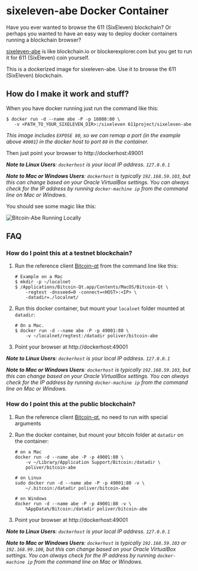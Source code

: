 # sixeleven-abe Docker Container

Have you ever wanted to browse the 611 (SixEleven) blockchain? Or perhaps you wanted to have an easy way to deploy docker containers running a blockchain browser?

[sixeleven-abe](http://github.com/611project/sixeleven-abe) is like blockchain.io or blockerexplorer.com but you get to run it for 611 (SixEleven) coin yourself.

This is a dockerized image for sixeleven-abe. Use it to browse the 611 (SixEleven) blockchain.

## How do I make it work and stuff?

When you have docker running just run the command like this:

 ```shell
$ docker run -d --name abe -P -p 16080:80 \
    -v <PATH_TO_YOUR_SIXELEVEN_DIR>:/sixeleven 611project/sixeleven-abe
```

*This image includes `EXPOSE 80`, so we can remap a port (in the example above `49001`) in the docker host to port `80` in the container.*

Then just point your browser to http://dockerhost:49001

***Note to Linux Users**: `dockerhost` is your local IP address. `127.0.0.1`*

***Note to Mac or Windows Users**: `dockerhost` is typically `192.168.59.103`, but this can change based on your Oracle VirtualBox settings. You can always check for the IP address by running  `docker-machine ip` from the command line on Mac or Windows.*

You should see some magic like this:

![Bitcoin-Abe Running Locally](http://i132.photobucket.com/albums/q8/c0achmcguirk/Bitcoin-Abe_zpsmsm3gfxe.png)

## FAQ

### How do I point this at a testnet blockchain?

1. Run the reference client [Bitcoin-qt](https://bitcoin.org/en/download) from the command line like this:

    ```shell
    # Example on a Mac
    $ mkdir -p ~/localnet
    $ /Applications/Bitcoin-Qt.app/Contents/MacOS/Bitcoin-Qt \
        -regtest -dnsseed=0 -connect=<HOST>:<IP> \
        -datadir=./localnet/
    ```

2. Run this docker container, but mount your `localnet` folder mounted at `datadir`:

    ```shell
    # On a Mac.
    $ docker run -d --name abe -P -p 49001:80 \
        -v ~/localnet/regtest:/datadir poliver/bitcoin-abe
    ```

3. Point your browser at http://dockerhost:49001

***Note to Linux Users**: `dockerhost` is your local IP address. `127.0.0.1`*

***Note to Mac or Windows Users**: `dockerhost` is typically `192.168.59.103`, but this can change based on your Oracle VirtualBox settings. You can always check for the IP address by running  `docker-machine ip` from the command line on Mac or Windows.*


### How do I point this at the public blockchain?

1. Run the reference client [Bitcoin-qt](https://bitcoin.org/en/download), no need to run with special arguments

2. Run the docker container, but mount your bitcoin folder at `datadir` on the container:

    ```shell
    # on a Mac
    docker run -d --name abe -P -p 49001:80 \
        -v ~/Library/Application Support/Bitcoin:/datadir \
        poliver/bitcoin-abe

    # on Linux
    sudo docker run -d --name abe -P -p 49001:80 -v \
        ~/.bitcoin:/datadir poliver/bitcoin-abe

    # on Windows
    docker run -d --name abe -P -p 49001:80 -v \
        %AppData%/Bitcoin:/datadir poliver/bitcoin-abe
    ```
 
3. Point your browser at http://dockerhost:49001

***Note to Linux Users**: `dockerhost` is your local IP address. `127.0.0.1`*

***Note to Mac or Windows Users**: `dockerhost` is typically `192.168.59.103` or `192.168.99.100`, but this can change based on your Oracle VirtualBox settings. You can always check for the IP address by running  `docker-machine ip` from the command line on Mac or Windows.*


